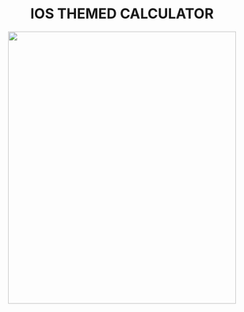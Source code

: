 <div align="center">

  # IOS THEMED CALCULATOR

  <img width="460" height="550" src="https://github.com/user-attachments/assets/f33d3a96-946c-499f-a4ca-16ca306a1adf">

</div>
